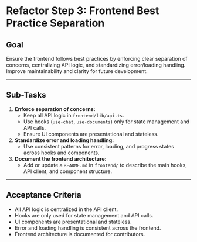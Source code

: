 # Refactor Step 3: Frontend Best Practice Separation

## Goal
Ensure the frontend follows best practices by enforcing clear separation of concerns, centralizing API logic, and standardizing error/loading handling. Improve maintainability and clarity for future development.

---

## Sub-Tasks

1. **Enforce separation of concerns:**
   - Keep all API logic in `frontend/lib/api.ts`.
   - Use hooks (`use-chat`, `use-documents`) only for state management and API calls.
   - Ensure UI components are presentational and stateless.
2. **Standardize error and loading handling:**
   - Use consistent patterns for error, loading, and progress states across hooks and components.
3. **Document the frontend architecture:**
   - Add or update a `README.md` in `frontend/` to describe the main hooks, API client, and component structure.

---

## Acceptance Criteria
- All API logic is centralized in the API client.
- Hooks are only used for state management and API calls.
- UI components are presentational and stateless.
- Error and loading handling is consistent across the frontend.
- Frontend architecture is documented for contributors. 